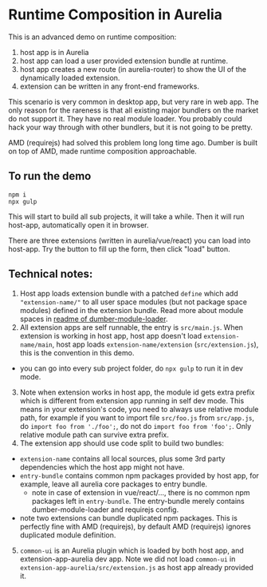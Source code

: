 # Runtime Composition in Aurelia

This is an advanced demo on runtime composition:
1. host app is in Aurelia
2. host app can load a user provided extension bundle at runtime.
3. host app creates a new route (in aurelia-router) to show the UI of the dynamically loaded extension.
3. extension can be written in any front-end frameworks.

This scenario is very common in desktop app, but very rare in web app. The only reason for the rareness is that all existing major bundlers on the market do not support it. They have no real module loader. You probably could hack your way through with other bundlers, but it is not going to be pretty.

AMD (requirejs) had solved this problem long long time ago. Dumber is built on top of AMD, made runtime composition approachable.

## To run the demo
```
npm i
npx gulp
```
This will start to build all sub projects, it will take a while. Then it will run host-app, automatically open it in browser.

There are three extensions (written in aurelia/vue/react) you can load into host-app. Try the button to fill up the form, then click "load" button.

## Technical notes:
1. Host app loads extension bundle with a patched `define` which add `"extension-name/"` to all user space modules (but not package space modules) defined in the extension bundle. Read more about module spaces in [readme of dumber-module-loader](https://github.com/dumberjs/dumber-module-loader).
2. All extension apps are self runnable, the entry is `src/main.js`. When extension is working in host app, host app doesn't load `extension-name/main`, host app loads `extension-name/extension` (`src/extension.js`), this is the convention in this demo.
  * you can go into every sub project folder, do `npx gulp` to run it in dev mode.
3. Note when extension works in host app, the module id gets extra prefix which is different from extension app running in self dev mode. This means in your extension's code, you need to always use relative module path, for example if you want to import file `src/foo.js` from `src/app.js`, do `import foo from './foo';`, do not do `import foo from 'foo';`. Only relative module path can survive extra prefix.
4. The extension app should use code split to build two bundles:
  * `extension-name` contains all local sources, plus some 3rd party dependencies which the host app might not have.
  * `entry-bundle` contains common npm packages provided by host app, for example, leave all aurelia core packages to entry bundle.
    - note in case of extension in vue/react/..., there is no common npm packages left in `entry-bundle`. The entry-bundle merely contains dumber-module-loader and requirejs config.
  * note two extensions can bundle duplicated npm packages. This is perfectly fine with AMD (requirejs), by default AMD (requirejs) ignores duplicated module definition.
5. `common-ui` is an Aurelia plugin which is loaded by both host app, and extension-app-aurelia dev app. Note we did not load `common-ui` in `extension-app-aurelia/src/extension.js` as host app already provided it.


